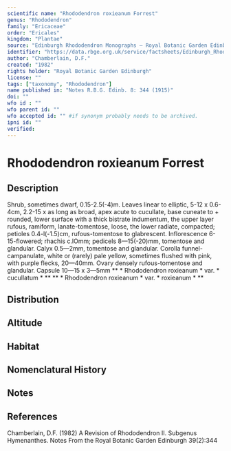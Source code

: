 ```yaml
---
scientific name: "Rhododendron roxieanum Forrest"
genus: "Rhododendron"
family: "Ericaceae"
order: "Ericales"
kingdom: "Plantae"
source: "Edinburgh Rhododendron Monographs – Royal Botanic Garden Edinburgh"
identifier: "https://data.rbge.org.uk/service/factsheets/Edinburgh_Rhododendron_Monographs.xhtml"
author: "Chamberlain, D.F."
created: "1982"
rights holder: "Royal Botanic Garden Edinburgh"
license: ""
tags: ["taxonomy", "Rhododendron"]
name published in: "Notes R.B.G. Edinb. 8: 344 (1915)"
doi: ""
wfo id : ""
wfo parent id: ""
wfo accepted id: "" #if synonym probably needs to be archived.                      
ipni id: ""
verified:
---
```


                       

# Rhododendron roxieanum Forrest

## Description
Shrub, sometimes dwarf, 0.15-2.5(-4)m. Leaves linear to elliptic, 5-12 x 0.6-4cm, 2.2-15 x as long as broad, apex acute to cucullate, base cuneate to + rounded, lower surface with a thick bistrate indumentum, the upper layer rufous, ramiform, lanate-tomentose, loose, the lower radiate, compacted; petioles 0.4-l(-1.5)cm, rufous-tomentose to glabrescent. Inflorescence 6-15-flowered; rhachis c.lOmm; pedicels 8—15(-20)mm, tomentose and glandular. Calyx 0.5—2mm, tomentose and glandular. Corolla funnel-campanulate, white or (rarely) pale yellow, sometimes flushed with pink, with purple flecks, 20—40mm. Ovary densely rufous-tomentose and glandular. Capsule 10—15 x 3—5mm ** * Rhododendron roxieanum * var. * cucullatum * ** ** * Rhododendron roxieanum * var. * roxieanum * **

## Distribution


## Altitude


## Habitat


## Nomenclatural History

                       
## Notes


## References

Chamberlain, D.F. (1982) A Revision of Rhododendron II. Subgenus Hymenanthes. Notes From the Royal Botanic Garden Edinburgh 39(2):344
